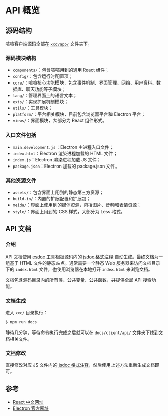 # API 概览

## 源码结构

喧喧客户端源码全部在 [`xxc/app/`](https://github.com/easysoft/xuanxuan/tree/master/xxc/app) 文件夹下。


### 源码模块结构

* `components/`：包含喧喧用到的通用 React 组件；
* `config/`：包含运行时配置项；
* `core/`：喧喧核心功能模块，包含事件机制、界面管理、网络、用户资料、数据库、聊天功能等子模块；
* `lang/`：管理界面上的语言文本；
* `exts/`：实现扩展机制模块；
* `utils/`：工具模块；
* `platform/`：平台相关模块，目前包含浏览器平台和 Electron 平台；
* `views/`：界面模块，大部分为 React 组件形式。

### 入口文件包括

* `main.development.js`：Electron 主进程入口文件；
* `index.html`：Electron 渲染进程加载的 HTML 文件；
* `index.js`：Electron 渲染进程加载 JS 文件；
* `package.json`：Electron 加载的 package.json 文件。

### 其他资源文件

* `assets/`：包含界面上用到的静态第三方资源；
* `build-in/`：内置的扩展配置和扩展包；
* `meida/`：界面上使用到的媒体资源，包括图片、音频和表情资源；
* `style/`：界面上用到的 CSS 样式，大部分为 Less 格式。

## API 文档

### 介绍

API 文档使用 [esdoc](https://esdoc.org/) 工具根据源码内的 [jsdoc 格式注释](http://usejsdoc.org/) 自动生成。最终文档为一组基于 HTML 文件的静态站点。通常需要一个静态 Web 服务器来访问文档目录下的 `index.html` 文件，也使用浏览器在本地打开 `index.html` 来浏览文档。

文档包含源码目录内的所有类、公共变量、公共函数，并提供全局 API 搜索功能。

### 文档生成

进入 `xxc/` 目录执行：

```bash
$ npm run docs
```

静待几分钟，等待命令执行完成之后就可以在 `docs/client/api/` 文件夹下找到文档相关文件。

### 文档修改

直接修改对应 JS 文件内的 [jsdoc 格式注释](http://usejsdoc.org/)，然后使用上述方法重新生成文档即可。

## 参考

* [React 中文网址](https://react.docschina.org/)
* [Electron 官方网址](https://electronjs.org/)